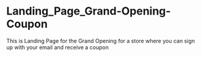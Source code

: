 # Landing_Page_Grand-Opening-Coupon

This is Landing Page for the Grand Opening for a store where you can sign up with your email and receive a coupon

